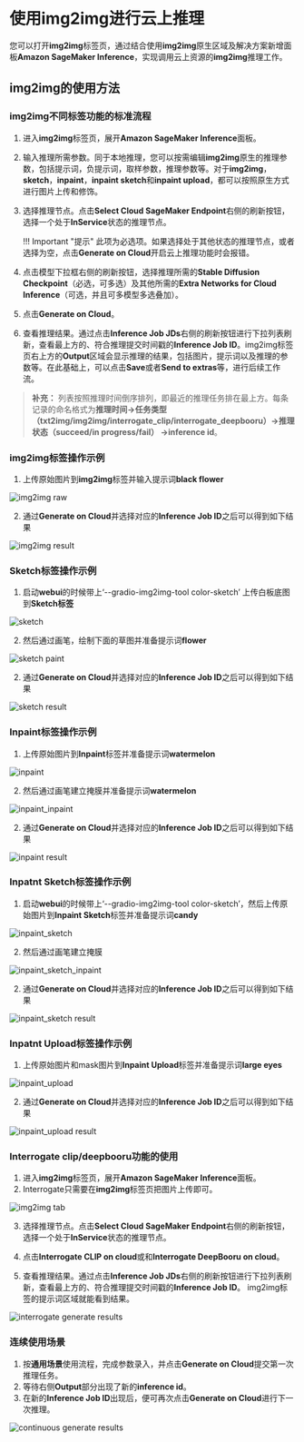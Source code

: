 # 使用img2img进行云上推理

您可以打开**img2img**标签页，通过结合使用**img2img**原生区域及解决方案新增面板**Amazon SageMaker Inference**，实现调用云上资源的**img2img**推理工作。 


## img2img的使用方法
### img2img不同标签功能的标准流程

1. 进入**img2img**标签页，展开**Amazon SageMaker Inference**面板。
2. 输入推理所需参数。同于本地推理，您可以按需编辑**img2img**原生的推理参数，包括提示词，负提示词，取样参数，推理参数等。对于**img2img**，**sketch**，**inpaint**，**inpaint sketch**和**inpaint upload**，都可以按照原生方式进行图片上传和修饰。

3. 选择推理节点。点击**Select Cloud SageMaker Endpoint**右侧的刷新按钮，选择一个处于**InService**状态的推理节点。

    !!! Important "提示" 
        此项为必选项。如果选择处于其他状态的推理节点，或者选择为空，点击**Generate on Cloud**开启云上推理功能时会报错。

4. 点击模型下拉框右侧的刷新按钮，选择推理所需的**Stable Diffusion Checkpoint**（必选，可多选）及其他所需的**Extra Networks for Cloud Inference**（可选，并且可多模型多选叠加）。
5. 点击**Generate on Cloud**。
6. 查看推理结果。通过点击**Inference Job JDs**右侧的刷新按钮进行下拉列表刷新，查看最上方的、符合推理提交时间戳的**Inference Job ID**。img2img标签页右上方的**Output**区域会显示推理的结果，包括图片，提示词以及推理的参数等。在此基础上，可以点击**Save**或者**Send to extras**等，进行后续工作流。
> **补充：** 列表按照推理时间倒序排列，即最近的推理任务排在最上方。每条记录的命名格式为**推理时间->任务类型（txt2img/img2img/interrogate_clip/interrogate_deepbooru）->推理状态（succeed/in progress/fail） ->inference id**。

### img2img标签操作示例

1. 上传原始图片到**img2img**标签并输入提示词**black flower**

![img2img raw](../images/img2img_tab.png)

2. 通过**Generate on Cloud**并选择对应的**Inference Job ID**之后可以得到如下结果

![img2img result](../images/img2img_result.png)

### Sketch标签操作示例

1. 启动**webui**的时候带上‘--gradio-img2img-tool color-sketch’
上传白板底图到**Sketch标签**

![sketch](../images/sketch_raw.png)

2. 然后通过画笔，绘制下面的草图并准备提示词**flower**

![sketch paint](../images/sketch_paint.png)

2. 通过**Generate on Cloud**并选择对应的**Inference Job ID**之后可以得到如下结果

![sketch result](../images/sketch_result.png)

### Inpaint标签操作示例

1. 上传原始图片到**Inpaint**标签并准备提示词**watermelon**

![inpaint](../images/inpaint_tab.png)

2. 然后通过画笔建立掩膜并准备提示词**watermelon**

![inpaint_inpaint](../images/inpaint_inpaint.png)

2. 通过**Generate on Cloud**并选择对应的**Inference Job ID**之后可以得到如下结果

![inpaint result](../images/inpaint_result.png)


### Inpatnt Sketch标签操作示例

1. 启动**webui**的时候带上‘--gradio-img2img-tool color-sketch’，然后上传原始图片到**Inpaint Sketch**标签并准备提示词**candy**

![inpaint_sketch](../images/inpaint_sketch_tab.png)

2. 然后通过画笔建立掩膜

![inpaint_sketch_inpaint](../images/inpaint_sketch_inpaint.png)

2. 通过**Generate on Cloud**并选择对应的**Inference Job ID**之后可以得到如下结果

![inpaint_sketch result](../images/inpaint_sketch_result.png)


### Inpatnt Upload标签操作示例

1. 上传原始图片和mask图片到**Inpaint Upload**标签并准备提示词**large eyes**

![inpaint_upload](../images/inpaint_upload_tab.png)


2. 通过**Generate on Cloud**并选择对应的**Inference Job ID**之后可以得到如下结果

![inpaint_upload result](../images/inpaint_upload_result.png)



### Interrogate clip/deepbooru功能的使用

1. 进入**img2img**标签页，展开**Amazon SageMaker Inference**面板。
2. Interrogate只需要在**img2img**标签页把图片上传即可。

![img2img tab](../images/clip_tab.png)

3. 选择推理节点。点击**Select Cloud SageMaker Endpoint**右侧的刷新按钮，选择一个处于**InService**状态的推理节点。

4. 点击**Interrogate CLIP on cloud**或和**Interrogate DeepBooru on cloud**。
6. 查看推理结果。通过点击**Inference Job JDs**右侧的刷新按钮进行下拉列表刷新，查看最上方的、符合推理提交时间戳的**Inference Job ID**。
img2img标签的提示词区域就能看到结果。

![interrogate generate results](../images/clip.png)

### 连续使用场景

1. 按**通用场景**使用流程，完成参数录入，并点击**Generate on Cloud**提交第一次推理任务。
2. 等待右侧**Output**部分出现了新的**inference id**。
3. 在新的**Inference Job ID**出现后，便可再次点击**Generate on Cloud**进行下一次推理。

![continuous generate results](../images/continue-inference.png)
